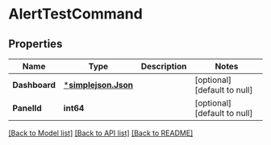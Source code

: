 # AlertTestCommand

## Properties
Name | Type | Description | Notes
------------ | ------------- | ------------- | -------------
**Dashboard** | [***simplejson.Json**](simplejson.Json.md) |  | [optional] [default to null]
**PanelId** | **int64** |  | [optional] [default to null]

[[Back to Model list]](../README.md#documentation-for-models) [[Back to API list]](../README.md#documentation-for-api-endpoints) [[Back to README]](../README.md)


